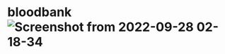 # bloodbank![Screenshot from 2022-09-28 02-18-34](https://user-images.githubusercontent.com/38571009/192665847-3f0f8c70-dc16-4fec-8465-7ef0ba87c90a.png)

